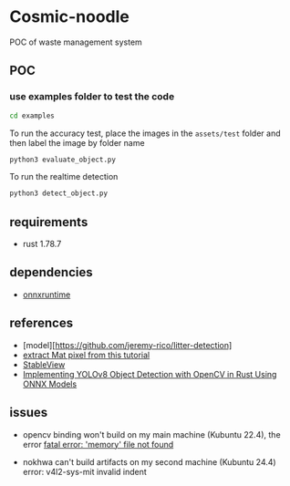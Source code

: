 # Cosmic-noodle

POC of waste management system

## POC

### use examples folder to test the code

```bash
cd examples
```

To run the accuracy test, place the images in the `assets/test` folder and then label the image by folder name

```bash
python3 evaluate_object.py
```

To run the realtime detection

```bash
python3 detect_object.py
```

## requirements

- rust 1.78.7

## dependencies

- [onnxruntime](https://github.com/microsoft/onnxruntime/releases/tag/v1.17.3)

## references

- [model][https://github.com/jeremy-rico/litter-detection]
- [extract Mat pixel from this tutorial](https://docs.opencv.org/4.x/de/d06/tutorial_js_basic_ops.html)
- [StableView](https://github.com/Shubhamai/StableView)
- [Implementing YOLOv8 Object Detection with OpenCV in Rust Using ONNX Models](https://linzichun.com/posts/rust-opencv-onnx-yolov8-detect/)

## issues

- opencv binding won't build on my main machine (Kubuntu 22.4), the error [fatal error: 'memory' file not found](https://github.com/apple/swift-nio-ssl/issues/105)

- nokhwa can't build artifacts on my second machine (Kubuntu 24.4) error: v4l2-sys-mit invalid indent
